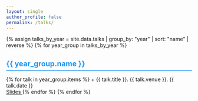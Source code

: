 ```yaml
---
layout: single
author_profile: false
permalink: /talks/
---
```


<style>
.year-title {
  font-size: 1.4em;
  font-weight: bold;
  color: #2196F3;
  border-bottom: 2px solid #2196F3;
  padding-bottom: 5px;
  margin: 30px 0 15px 0;
}
</style>

{% assign talks_by_year = site.data.talks | group_by: "year" | sort: "name" | reverse %}
{% for year_group in talks_by_year %}
<div class="year-title">{{ year_group.name }}</div>
{% for talk in year_group.items %}
+ {{ talk.title }}. {{ talk.venue }}. {{ talk.date }} <br>
  <a href="{{ talk.slides }}" class="btn btn--primary btn--small">
    <i class="fas fa-file-pdf"></i> Slides
  </a>
{% endfor %}
{% endfor %}

